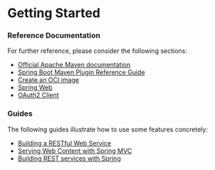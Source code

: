 # Getting Started

### Reference Documentation
For further reference, please consider the following sections:

* [Official Apache Maven documentation](https://maven.apache.org/guides/index.html)
* [Spring Boot Maven Plugin Reference Guide](https://docs.spring.io/spring-boot/docs/3.1.0-RC1/maven-plugin/reference/html/)
* [Create an OCI image](https://docs.spring.io/spring-boot/docs/3.1.0-RC1/maven-plugin/reference/html/#build-image)
* [Spring Web](https://docs.spring.io/spring-boot/docs/3.1.0-RC1/reference/htmlsingle/#web)
* [OAuth2 Client](https://docs.spring.io/spring-boot/docs/3.1.0-RC1/reference/htmlsingle/#web.security.oauth2.client)

### Guides
The following guides illustrate how to use some features concretely:

* [Building a RESTful Web Service](https://spring.io/guides/gs/rest-service/)
* [Serving Web Content with Spring MVC](https://spring.io/guides/gs/serving-web-content/)
* [Building REST services with Spring](https://spring.io/guides/tutorials/rest/)

